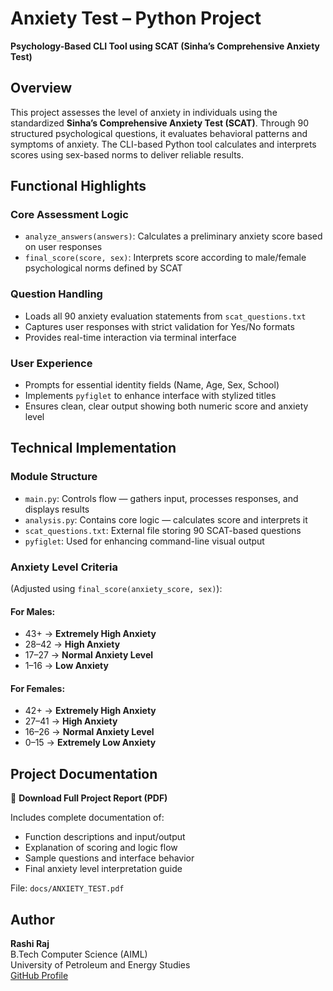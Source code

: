 # Anxiety Test – Python Project  
**Psychology-Based CLI Tool using SCAT (Sinha’s Comprehensive Anxiety Test)**

## Overview  
This project assesses the level of anxiety in individuals using the standardized **Sinha’s Comprehensive Anxiety Test (SCAT)**. Through 90 structured psychological questions, it evaluates behavioral patterns and symptoms of anxiety. The CLI-based Python tool calculates and interprets scores using sex-based norms to deliver reliable results.

## Functional Highlights

### Core Assessment Logic
- `analyze_answers(answers)`: Calculates a preliminary anxiety score based on user responses  
- `final_score(score, sex)`: Interprets score according to male/female psychological norms defined by SCAT

### Question Handling
- Loads all 90 anxiety evaluation statements from `scat_questions.txt`  
- Captures user responses with strict validation for Yes/No formats  
- Provides real-time interaction via terminal interface  

### User Experience
- Prompts for essential identity fields (Name, Age, Sex, School)  
- Implements `pyfiglet` to enhance interface with stylized titles  
- Ensures clean, clear output showing both numeric score and anxiety level  

## Technical Implementation

### Module Structure
- `main.py`: Controls flow — gathers input, processes responses, and displays results  
- `analysis.py`: Contains core logic — calculates score and interprets it  
- `scat_questions.txt`: External file storing 90 SCAT-based questions  
- `pyfiglet`: Used for enhancing command-line visual output  

### Anxiety Level Criteria  
(Adjusted using `final_score(anxiety_score, sex)`):

#### For Males:
- 43+ → **Extremely High Anxiety**  
- 28–42 → **High Anxiety**  
- 17–27 → **Normal Anxiety Level**  
- 1–16 → **Low Anxiety**

#### For Females:
- 42+ → **Extremely High Anxiety**  
- 27–41 → **High Anxiety**  
- 16–26 → **Normal Anxiety Level**  
- 0–15 → **Extremely Low Anxiety**

## Project Documentation  
📄 **Download Full Project Report (PDF)**

Includes complete documentation of:
- Function descriptions and input/output  
- Explanation of scoring and logic flow  
- Sample questions and interface behavior  
- Final anxiety level interpretation guide  

File: `docs/ANXIETY_TEST.pdf`

## Author  
**Rashi Raj**  
B.Tech Computer Science (AIML)  
University of Petroleum and Energy Studies  
[GitHub Profile](https://github.com/rasshhe)
